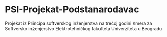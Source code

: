 # PSI-Projekat-Podstanarodavac
Projekat iz Principa softverskog inženjerstva na trećoj godini smera za Softversko inženjerstvo Elektrotehničkog fakulteta Univerziteta u Beogradu



